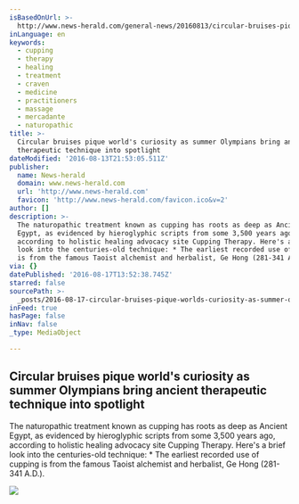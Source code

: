 ```yaml
---
isBasedOnUrl: >-
  http://www.news-herald.com/general-news/20160813/circular-bruises-pique-worlds-curiosity-as-summer-olympians-bring-ancient-therapeutic-technique-into-spotlight
inLanguage: en
keywords:
  - cupping
  - therapy
  - healing
  - treatment
  - craven
  - medicine
  - practitioners
  - massage
  - mercadante
  - naturopathic
title: >-
  Circular bruises pique world's curiosity as summer Olympians bring ancient
  therapeutic technique into spotlight
dateModified: '2016-08-13T21:53:05.511Z'
publisher:
  name: News-herald
  domain: www.news-herald.com
  url: 'http://www.news-herald.com'
  favicon: 'http://www.news-herald.com/favicon.ico&v=2'
author: []
description: >-
  The naturopathic treatment known as cupping has roots as deep as Ancient
  Egypt, as evidenced by hieroglyphic scripts from some 3,500 years ago,
  according to holistic healing advocacy site Cupping Therapy. Here's a brief
  look into the centuries-old technique: * The earliest recorded use of cupping
  is from the famous Taoist alchemist and herbalist, Ge Hong (281-341 A.D.).
via: {}
datePublished: '2016-08-17T13:52:38.745Z'
starred: false
sourcePath: >-
  _posts/2016-08-17-circular-bruises-pique-worlds-curiosity-as-summer-olympians.md
inFeed: true
hasPage: false
inNav: false
_type: MediaObject

---
```

<article style=""><h1>Circular bruises pique world's curiosity as summer Olympians bring ancient therapeutic technique into spotlight</h1><p>The naturopathic treatment known as cupping has roots as deep as Ancient Egypt, as evidenced by hieroglyphic scripts from some 3,500 years ago, according to holistic healing advocacy site Cupping Therapy. Here's a brief look into the centuries-old technique: * The earliest recorded use of cupping is from the famous Taoist alchemist and herbalist, Ge Hong (281-341 A.D.).</p><img src="http://www.news-herald.com/apps/pbcsi.dll/storyimage/HR/20160813/NEWS/160819781/AR/0/AR-160819781.jpg?Maxh=1500&amp;Maxw=1500" /></article>